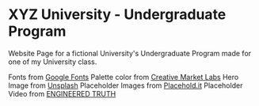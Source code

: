 # XYZ University - Undergraduate Program
Website Page for a fictional University's Undergraduate Program made for one of my University class.

Fonts from [Google Fonts](google.com/fonts)
Palette color from [Creative Market Labs](http://www.colourlovers.com/palette/580974/Adrift_in_Dreams)
Hero Image from [Unsplash](unsplash.com)
Placeholder Images from [Placehold.it](http://placehold.it)
Placeholder Video from [ENGINEERED TRUTH](https://www.youtube.com/channel/UChj0w0duKtp7SDd_X9CNptw)
